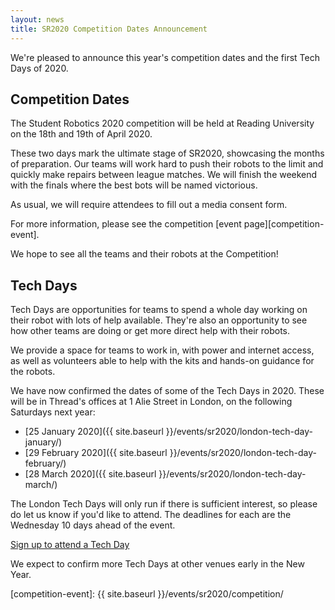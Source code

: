 ```yaml
---
layout: news
title: SR2020 Competition Dates Announcement
---
```


We're pleased to announce this year's competition dates and the first Tech Days of 2020.

## Competition Dates

The Student Robotics 2020 competition will be held at Reading University on the 18th and 19th of April 2020.

These two days mark the ultimate stage of SR2020, showcasing the months of preparation. Our teams will work hard to push their robots to the limit and quickly make repairs between league matches. We will finish the weekend with the finals where the best bots will be named victorious.

As usual, we will require attendees to fill out a media consent form.

For more information, please see the competition [event page][competition-event].

We hope to see all the teams and their robots at the Competition!

## Tech Days

Tech Days are opportunities for teams to spend a whole day working on their
robot with lots of help available. They're also an opportunity to see how other
teams are doing or get more direct help with their robots.

We provide a space for teams to work in, with power and internet access, as well
as volunteers able to help with the kits and hands-on guidance for the robots.

We have now confirmed the dates of some of the Tech Days in 2020.
These will be in Thread's offices at 1 Alie Street in London, on the following
Saturdays next year:

 * [25 January 2020]({{ site.baseurl }}/events/sr2020/london-tech-day-january/)
 * [29 February 2020]({{ site.baseurl }}/events/sr2020/london-tech-day-february/)
 * [28 March 2020]({{ site.baseurl }}/events/sr2020/london-tech-day-march/)

The London Tech Days will only run if there is sufficient interest, so please do
let us know if you'd like to attend. The deadlines for each are the Wednesday 10
days ahead of the event.

[Sign up to attend a Tech Day](https://forms.gle/vSrzt4o85542MGcv8)

We expect to confirm more Tech Days at other venues early in the New Year.

[competition-event]: {{ site.baseurl }}/events/sr2020/competition/
